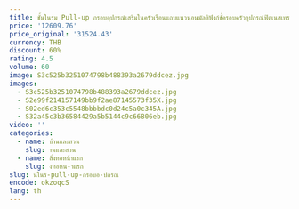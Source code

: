 ```yaml
---
title: ชั้นในร่ม Pull-up กรอบอุปกรณ์เสริมในครัวเรือนแถบแนวนอนมัลติฟังก์ชั่ครอบครัวอุปกรณ์ฟิตเนสเทรนเนอร์
price: '12609.76'
price_original: '31524.43'
currency: THB
discount: 60%
rating: 4.5
volume: 60
image: S3c525b3251074798b488393a2679ddcez.jpg
images:
  - S3c525b3251074798b488393a2679ddcez.jpg
  - S2e99f214157149bb9f2ae87145573f35X.jpg
  - S02ed6c353c5548bbbbdc0d24c5a0c345A.jpg
  - S32a45c3b36584429a5b5144c9c66806eb.jpg
video: ''
categories:
  - name: บ้านและสวน
    slug: านและสวน
  - name: สิ่งทอหน้าแรก
    slug: งทอหน-าแรก
slug: นในร-pull-up-กรอบอ-ปกรณ
encode: okzoqcS
lang: th
---
```

  